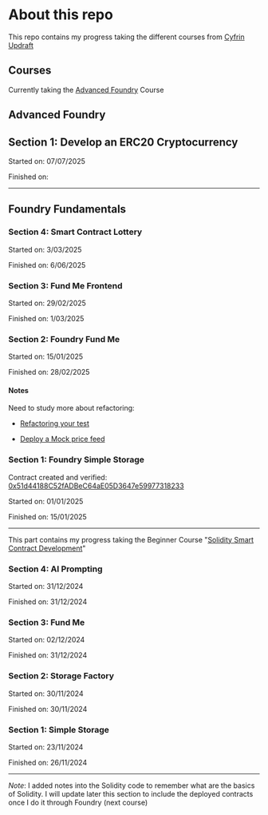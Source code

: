 # About this repo

This repo contains my progress taking the different courses from [Cyfrin Updraft](https://x.com/CyfrinUpdraft)

## Courses

Currently taking the [Advanced Foundry](https://updraft.cyfrin.io/courses/advanced-foundry) Course

## Advanced Foundry

## Section 1: Develop an ERC20 Cryptocurrency

Started on: 07/07/2025

Finished on:

---

## Foundry Fundamentals

### Section 4: Smart Contract Lottery

Started on: 3/03/2025

Finished on: 6/06/2025

### Section 3: Fund Me Frontend

Started on: 29/02/2025

Finished on: 1/03/2025

### Section 2: Foundry Fund Me

Started on: 15/01/2025

Finished on: 28/02/2025

#### Notes

Need to study more about refactoring:

- [Refactoring your test](https://updraft.cyfrin.io/courses/foundry/foundry-fund-me/refactoring-testing)

- [Deploy a Mock price feed](https://updraft.cyfrin.io/courses/foundry/foundry-fund-me/refactoring-helper)

### Section 1: Foundry Simple Storage

Contract created and verified: [0x51d44188C52fADBeC64aE05D3647e59977318233](https://sepolia.etherscan.io/address/0x51d44188C52fADBeC64aE05D3647e59977318233#code)

Started on: 01/01/2025

Finished on: 15/01/2025

---

This part contains my progress taking the Beginner Course "[Solidity Smart Contract Development](https://updraft.cyfrin.io/courses/solidity)"

### Section 4: AI Prompting

Started on: 31/12/2024

Finished on: 31/12/2024

### Section 3: Fund Me

Started on: 02/12/2024

Finished on: 31/12/2024

### Section 2: Storage Factory

Started on: 30/11/2024

Finished on: 30/11/2024

### Section 1: Simple Storage

Started on: 23/11/2024

Finished on: 26/11/2024

---

*Note*: I added notes into the Solidity code to remember what are the basics of Solidity. I will update later this section to include the deployed contracts once I do it through Foundry (next course)
